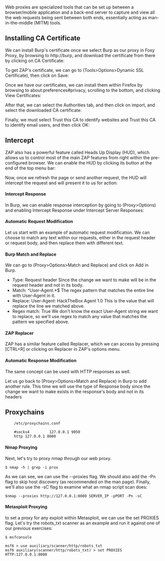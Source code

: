 Web proxies are specialized tools that can be set up between a browser/mobile application and a back-end server to capture and view all the web requests being sent between both ends, essentially acting as man-in-the-middle (MITM) tools.


  ## Installing CA Certificate

We can install Burp's certificate once we select Burp as our proxy in Foxy Proxy, by browsing to http://burp, and download the certificate from there by clicking on CA Certificate:

To get ZAP's certificate, we can go to (Tools>Options>Dynamic SSL Certificate), then click on Save:

Once we have our certificates, we can install them within Firefox by browsing to about:preferences#privacy, scrolling to the bottom, and clicking View Certificates:


After that, we can select the Authorities tab, and then click on import, and select the downloaded CA certificate:

Finally, we must select Trust this CA to identify websites and Trust this CA to identify email users, and then click OK: 


 ## Intercept

ZAP also has a powerful feature called Heads Up Display (HUD), which allows us to control most of the main ZAP features from right within the pre-configured browser. We can enable the HUD by clicking its button at the end of the top menu bar:

Now, once we refresh the page or send another request, the HUD will intercept the request and will present it to us for action:

#### Intercept Response

In Burp, we can enable response interception by going to (Proxy>Options) and enabling Intercept Response under Intercept Server Responses:

#### Automatic Request Modification

Let us start with an example of automatic request modification. We can choose to match any text within our requests, either in the request header or request body, and then replace them with different text. 

#### Burp Match and Replace

We can go to (Proxy>Options>Match and Replace) and click on Add in Burp. 

-    Type: Request header 	Since the change we want to make will be in the request header and not in its body.
-    Match: ^User-Agent.*$ 	The regex pattern that matches the entire line with User-Agent in it.
-   Replace: User-Agent: HackTheBox Agent 1.0 	This is the value that will replace the line we matched above.
-   Regex match: True 	We don't know the exact User-Agent string we want to replace, so we'll use regex to match any value that matches the pattern we specified above.




#### ZAP Replacer

ZAP has a similar feature called Replacer, which we can access by pressing [CTRL+R] or clicking on Replacer in ZAP's options menu.



#### Automatic Response Modification

The same concept can be used with HTTP responses as well.

Let us go back to (Proxy>Options>Match and Replace) in Burp to add another rule. This time we will use the type of Response body since the change we want to make exists in the response's body and not in its headers



## Proxychains

```
    /etc/proxychains.conf

    #socks4         127.0.0.1 9050
    http 127.0.0.1 8080
```
    
    
#### Nmap Proxying 

Next, let's try to proxy nmap through our web proxy.

```$ nmap -h | grep -i prox``` 


As we can see, we can use the --proxies flag. We should also add the -Pn flag to skip host discovery (as recommended on the man page). Finally, we'll also use the -sC flag to examine what an nmap script scan does:

```$nmap --proxies http://127.0.0.1:8080 SERVER_IP -pPORT -Pn -sC```



#### Metasploit Proxying 

to set a proxy for any exploit within Metasploit, we can use the set PROXIES flag. Let's try the robots_txt scanner as an example and run it against one of our previous exercises:



```
$ msfconsole

msf6 > use auxiliary/scanner/http/robots_txt
msf6 auxiliary(scanner/http/robots_txt) > set PROXIES HTTP:127.0.0.1:8080
```
    